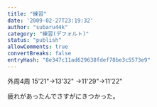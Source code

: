 ```yaml
---
title: "練習"
date: '2009-02-27T23:19:32'
author: "subaru44k"
category: "練習(デフォルト)"
status: "publish"
allowComments: true
convertBreaks: false
entryHash: "8e347c11ad629638fdef78be3c5573e9"
---
```

外周4周
15'21"→13'32"
→11'29"→11'22"

疲れがあったんでさすがにきつかった。
